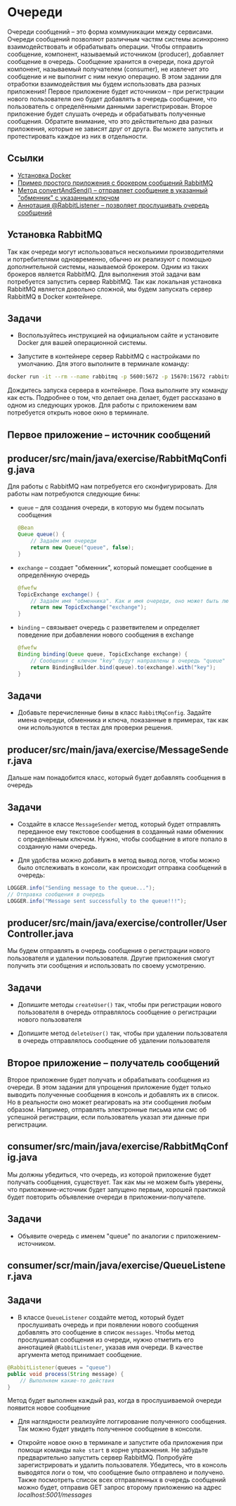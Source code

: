 # Очереди

Очереди сообщений – это форма коммуникации между сервисами. Очереди сообщений позволяют различным частям системы асинхронно взаимодействовать и обрабатывать операции. Чтобы отправить сообщение, компонент, называемый источником (producer), добавляет сообщение в очередь. Сообщение хранится в очереди, пока другой компонент, называемый получателем (consumer), не извлечет это сообщение и не выполнит с ним некую операцию. В этом задании для отработки взаимодействия мы будем использовать два разных приложения! Первое приложение будет источником – при регистрации нового пользователя оно будет добавлять в очередь сообщение, что пользователь с определёнными данными зарегистрирован. Второе приложение будет слушать очередь и обрабатывать полученные сообщения. Обратите внимание, что это действительно два разных приложения, которые не зависят друг от друга. Вы можете запустить и протестировать каждое из них в отдельности.

## Ссылки

* [Установка Docker](https://docs.docker.com/get-docker/)
* [Пример простого приложения с брокером сообщений RabbitMQ](https://spring.io/guides/gs/messaging-rabbitmq/)
* [Метод convertAndSend() – отправляет сообщение в указанный "обменник" с указанным ключом](https://docs.spring.io/spring-amqp/api/org/springframework/amqp/rabbit/core/RabbitTemplate.html#convertAndSend(java.lang.String,java.lang.Object))
* [Аннотация @RabbitListener – позволяет прослушивать очередь сообщений](https://docs.spring.io/spring-amqp/api/org/springframework/amqp/rabbit/annotation/RabbitListener.html)

## Установка RabbitMQ

Так как очереди могут использоваться несколькими производителями и потребителями одновременно, обычно их реализуют с помощью дополнительной системы, называемой брокером. Одним из таких брокеров является RabbitMQ. Для выполнения этой задачи вам потребуется запустить сервер RabbitMQ. Так как локальная установка RabbitMQ является довольно сложной, мы будем запускать сервер RabbitMQ в Docker контейнере.

## Задачи

* Воспользуйтесь инструкцией на официальном сайте и установите Docker для вашей операционной системы.

* Запустите в контейнере сервер RabbitMQ с настройками по умолчанию. Для этого выполните в терминале команду:

```bash
docker run -it --rm --name rabbitmq -p 5600:5672 -p 15670:15672 rabbitmq:3.9-management
```

Дождитесь запуска сервера в контейнере. Пока выполните эту команду как есть. Подробнее о том, что делает она делает, будет рассказано в одном из следующих уроков. Для работы с приложением вам потребуется открыть новое окно в терминале.

## Первое приложение – источник сообщений

## producer/src/main/java/exercise/RabbitMqConfig.java

Для работы с RabbitMQ нам потребуется его сконфигурировать. Для работы нам потребуются следующие бины:

* `queue` – для создания очереди, в которую мы будем посылать сообщения

  ```java
  @Bean
  Queue queue() {
      // Задаём имя очереди
      return new Queue("queue", false);
  }
  ```

* `exchange` – создает "обменник", который помещает сообщение в определённую очередь

  ```java
  @fwefw
  TopicExchange exchange() {
      // Задаём имя "обменника". Как и имя очереди, оно может быть любым
      return new TopicExchange("exchange");
  }
  ```

* `binding` – связывает очередь с разветвителем и определяет поведение при добавлении нового сообщения в exchange

  ```java
  @fwefw
  Binding binding(Queue queue, TopicExchange exchange) {
      // Сообщения с ключом "key" будут направлены в очередь "queue"
      return BindingBuilder.bind(queue).to(exchange).with("key");
  }
  ```

## Задачи

* Добавьте перечисленные бины в класс `RabbitMqConfig`. Задайте имена очереди, обменника и ключа, показанные в примерах, так как они используются в тестах для проверки решения.

## producer/src/main/java/exercise/MessageSender.java

Дальше нам понадобится класс, который будет добавлять сообщения в очередь

## Задачи

* Создайте в классе `MessageSender` метод, который будет отправлять переданное ему текстовое сообщения в созданный нами обменник с определённым ключом. Нужно, чтобы сообщение в итоге попало в созданную нами очередь.

* Для удобства можно добавить в метод вывод логов, чтобы можно было отслеживать в консоли, как происходит отправка сообщений в очередь:

```java
LOGGER.info("Sending message to the queue...");
// Отправка сообщения в очередь
LOGGER.info("Message sent successfully to the queue!!!");
```

## producer/src/main/java/exercise/controller/UserController.java

Мы будем отправлять в очередь сообщения о регистрации нового пользователя и удалении пользователя. Другие приложения смогут получить эти сообщения и использовать по своему усмотрению.

## Задачи

* Допишите методы `createUser()` так, чтобы при регистрации нового пользователя в очередь отправлялось сообщение о регистрации нового пользователя

* Допишите метод `deleteUser()` так, чтобы при удалении пользователя в очередь отправлялось сообщение об удалении пользователя

## Второе приложение – получатель сообщений

Второе приложение будет получать и обрабатывать сообщения из очереди. В этом задании для упрощения приложение будет только выводить полученные сообщения в консоль и добавлять их в список. Но в реальности оно может реагировать на эти сообщения любым образом. Например, отправлять электронные письма или смс об успешной регистрации, если пользователь указал эти данные при регистрации.

## consumer/src/main/java/exercise/RabbitMqConfig.java

Мы должны убедиться, что очередь, из которой приложение будет получать сообщения, существует. Так как мы не можем быть уверены, что приложение-источник будет запущено первым, хорошей практикой будет повторить объявление очереди в приложении-получателе.

## Задачи

* Объявите очередь с именем "queue" по аналогии с приложением-источником.

## consumer/scr/main/java/exercise/QueueListener.java

## Задачи

* В классе `QueueListener` создайте метод, который будет прослушивать очередь и при появлении нового сообщения добавлять это сообщение в список `messages`. Чтобы метод прослушивал сообщения из очереди, нужно отметить его аннотацией `@RabbitListener`, указав имя очереди. В качестве аргумента метод принимает сообщение.

```java
@RabbitListener(queues = "queue")
public void process(String message) {
    // Выполняем какие-то действия
}
```

Метод будет выполнен каждый раз, когда в прослушиваемой очереди появится новое сообщение

* Для наглядности реализуйте логгирование полученного сообщения. Так можно будет увидеть полученное сообщение в консоли.

* Откройте новое окно в терминале и запустите оба приложения при помощи команды `make start` в корне упражнения. Не забудьте предварительно запустить сервер RabbitMQ. Попробуйте зарегистрировать и удалить пользователя. Убедитесь, что в консоль выводятся логи о том, что сообщение было отправлено и получено. Также посмотреть список всех отправленных в очередь сообщений можно будет, отправив GET запрос второму приложению на адрес *localhost:5001/messages*
